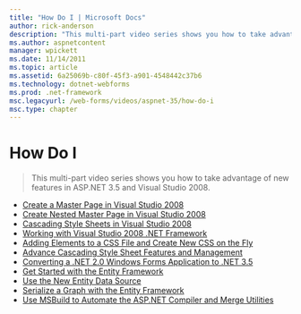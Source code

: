 ```yaml
---
title: "How Do I | Microsoft Docs"
author: rick-anderson
description: "This multi-part video series shows you how to take advantage of new features in ASP.NET 3.5 and Visual Studio 2008."
ms.author: aspnetcontent
manager: wpickett
ms.date: 11/14/2011
ms.topic: article
ms.assetid: 6a25069b-c80f-45f3-a901-4548442c37b6
ms.technology: dotnet-webforms
ms.prod: .net-framework
msc.legacyurl: /web-forms/videos/aspnet-35/how-do-i
msc.type: chapter
---
```

How Do I
====================
> This multi-part video series shows you how to take advantage of new features in ASP.NET 3.5 and Visual Studio 2008.


- [Create a Master Page in Visual Studio 2008](how-do-i-create-a-master-page-in-visual-studio-2008.md)
- [Create Nested Master Page in Visual Studio 2008](how-do-i-create-nested-master-page-in-visual-studio-2008.md)
- [Cascading Style Sheets in Visual Studio 2008](how-do-i-cascading-style-sheets-in-visual-studio-2008.md)
- [Working with Visual Studio 2008 .NET Framework](how-do-i-working-with-visual-studio-2008-net-framework.md)
- [Adding Elements to a CSS File and Create New CSS on the Fly](how-do-i-adding-elements-to-a-css-file-and-create-new-css-on-the-fly.md)
- [Advance Cascading Style Sheet Features and Management](how-do-i-advance-cascading-style-sheet-features-and-management.md)
- [Converting a .NET 2.0 Windows Forms Application to .NET 3.5](how-do-i-converting-a-net-20-windows-forms-application-to-net-35.md)
- [Get Started with the Entity Framework](how-do-i-get-started-with-the-entity-framework.md)
- [Use the New Entity Data Source](how-do-i-use-the-new-entity-data-source.md)
- [Serialize a Graph with the Entity Framework](how-do-i-serialize-a-graph-with-the-entity-framework.md)
- [Use MSBuild to Automate the ASP.NET Compiler and Merge Utilities](how-do-i-use-msbuild-to-automate-the-aspnet-compiler-and-merge-utilities.md)